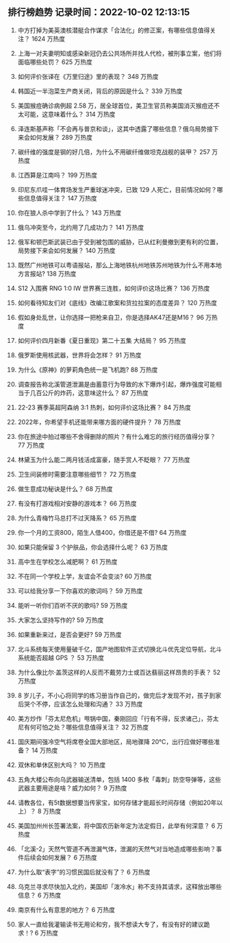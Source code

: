 
## 排行榜趋势 记录时间：2022-10-02 12:13:15
  
  1. 中方打掉为美英澳核潜艇合作谋求「合法化」的修正案，有哪些信息值得关注？ 1624 万热度
    
  2. 上海一对夫妻明知或感染新冠仍去公共场所并找人代检，被刑事立案，他们将面临哪些处罚？ 625 万热度
    
  3. 如何评价张译在《万里归途》里的表现？ 348 万热度
    
  4. 韩国近一半泡菜生产商关闭，背后的原因是什么？ 339 万热度
    
  5. 美国猴痘确诊病例超 2.58 万，居全球首位，美卫生官员称美国消灭猴痘还不太可能，这意味着什么？ 314 万热度
    
  6. 泽连斯基声称「不会再与普京和谈」，这其中透露了哪些信息？俄乌局势接下来会如何发展？ 289 万热度
    
  7. 碳纤维的强度是钢的好几倍，为什么不用碳纤维做坦克战舰的装甲？ 257 万热度
    
  8. 江西算是江南吗？ 199 万热度
    
  9. 印尼东爪哇一体育场发生严重球迷冲突，已致 129 人死亡，目前情况如何？哪些信息值得关注？ 147 万热度
    
  10. 你在狼人杀中学到了什么？ 143 万热度
    
  11. 俄乌冲突至今，北约用了几成功力？ 141 万热度
    
  12. 俄军和顿巴斯武装已由于受到被包围的威胁，已从红利曼撤到更有利的位置，局势接下来会如何发展？ 140 万热度
    
  13. 既然广州地铁可以粤语报站，那么上海地铁杭州地铁苏州地铁为什么不用本地方言报站? 138 万热度
    
  14. S12 入围赛 RNG 1:0 IW 世界赛三连胜，如何评价这场比赛？ 136 万热度
    
  15. 如何看待知友们对《底线》改编江歌案和货拉拉案的态度差异？ 120 万热度
    
  16. 假如身处乱世，让你选择一把枪来自卫，你是选择AK47还是M16？ 96 万热度
    
  17. 如何评价四月新番《夏日重现》第二十五集 大结局？ 95 万热度
    
  18. 俄罗斯使用核武器，世界将会怎样？ 91 万热度
    
  19. 为什么《原神》的萝莉角色统一是飞机跑? 88 万热度
    
  20. 调查报告称北溪管道泄漏是由蓄意行为导致的水下爆炸引起，爆炸强度可能相当于几百公斤的炸药，这意味这什么？ 87 万热度
    
  21. 22-23 赛季英超阿森纳 3:1 热刺，如何评价这场比赛？ 84 万热度
    
  22. 2022年，你希望手机还能带来哪方面的硬件提升？ 78 万热度
    
  23. 你在旅途中拍过哪些不舍得删除的照片？有什么难忘的旅行经历值得分享？ 77 万热度
    
  24. 林黛玉为什么能二两月钱活成富豪，随手赏人不眨眼？ 77 万热度
    
  25. 卫生间装修时需要注意哪些细节？ 72 万热度
    
  26. 做生意成功秘诀是什么？ 68 万热度
    
  27. 有没有打游戏相对安静的游戏本？ 66 万热度
    
  28. 为什么青梅竹马总打不过天降系？ 65 万热度
    
  29. 你一个月的工资800，陌生人借400，你借还是不借? 64 万热度
    
  30. 如果只能保留 3 个护肤品，你会选择什么呢？ 63 万热度
    
  31. 高中生在学校怎么减肥啊？ 61 万热度
    
  32. 不在同一个学校上学，友谊会不会变淡? 60 万热度
    
  33. 可以给我分享一下你喜欢的歌词吗？ 59 万热度
    
  34. 能听一听你们百听不厌的歌吗? 59 万热度
    
  35. 大家怎么坚持写作的? 59 万热度
    
  36. 如果重新来过，是否会更好? 59 万热度
    
  37. 北斗系统每天使用量破千亿，国产地图软件正式切换北斗优先定位导航，北斗系统能否超越 GPS ？ 53 万热度
    
  38. 为什么像比尔·盖茨这样的人反而不戴劳力士或百达翡丽这样昂贵的手表？ 52 万热度
    
  39. 8 岁儿子，不小心将同学的练习册当作自己的，做完后才发现不对，孩子到家后哭个不停，应该怎么处理和沟通？ 33 万热度
    
  40. 美方炒作「芬太尼危机」甩锅中国，秦刚回应「行有不得，反求诸己」，芬太尼有何可怕之处？哪些信息值得关注？ 32 万热度
    
  41. 国庆期间强冷空气将席卷全国大部地区，局地骤降 20℃，出行应做好哪些准备？ 14 万热度
    
  42. 双休和单休区别大吗？ 10 万热度
    
  43. 五角大楼公布向乌武器输送清单，包括 1400 多枚「毒刺」防空导弹等，这些武器主要用途是啥？威力如何？ 9 万热度
    
  44. 请教各位，有5t数据想要当传家宝，如何存储才能超长时间存储（例如20年以上）？ 8 万热度
    
  45. 美国加州州长签署法案，将中国农历新年定为法定假日，此举有何深意？ 6 万热度
    
  46. 「北溪-2」天然气管道不再泄漏气体，泄漏的天然气对当地造成哪些影响？事件后续会如何发展？ 6 万热度
    
  47. 为什么取“表字”的习惯民国后就没有了？ 6 万热度
    
  48. 乌克兰寻求尽快加入北约，美国却「泼冷水」称不支持其请求，这释放出哪些信息？ 6 万热度
    
  49. 南京有什么有意思的地方？ 6 万热度
    
  50. 家人一直给我灌输读书无用论和穷，我不想读大专了，有没有好的建议跪求！? 6 万热度
    